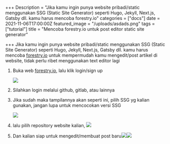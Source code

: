 +++
Description = "Jika kamu ingin punya website pribadi/static menggunakan SSG (Static Site Generator) seperti Hugo, Jekyll, Next.js, Gatsby dll. kamu harus mencoba forestry.io"
categories = ["docs"]
date = 2021-11-06T17:00:00Z
featured_image = "/uploads/asdads.png"
tags = ["tutorial"]
title = "Mencoba forestry.io untuk post editor static site generator"

+++
Jika kamu ingin punya website pribadi/static menggunakan SSG (Static Site Generator) seperti Hugo, Jekyll, Next.js, Gatsby dll. kamu harus mencoba [forestry.io](forestry.io "forestry.io") untuk mempermudah kamu mengedit/post artikel di website, tidak perlu ribet menggunakan text editor lagi

1. Buka web [forestry.io](forestry.io "forestry.io"), lalu klik login/sign up

   ![](/uploads/screen-shot-2021-11-07-at-17-22-16.png)
2. Silahkan login melalui github, gitlab, atau lainnya
3. Jika sudah maka tampilannya akan seperti ini, pilih SSG yg kalian gunakan, jangan lupa untuk mencocokan versi SSG 

   ![](/uploads/screen-shot-2021-11-07-at-17-27-12.png)
4. lalu pilih repository website kalian, ![](/uploads/screen-shot-2021-11-07-at-17-33-29.png)
5. Dan kalian siap untuk mengedit/membuat post baru![](/uploads/screen-shot-2021-11-07-at-17-34-15.png)![](/uploads/screen-shot-2021-11-07-at-17-37-43.png)